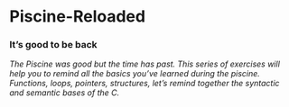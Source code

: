 # Piscine-Reloaded
<h3>It’s good to be back</h3>
<em>The Piscine was good but the time has past. This series of exercises will help you to
remind all the basics you’ve learned during the piscine. Functions, loops, pointers,
structures, let’s remind together the syntactic and semantic bases of the C.</em>
